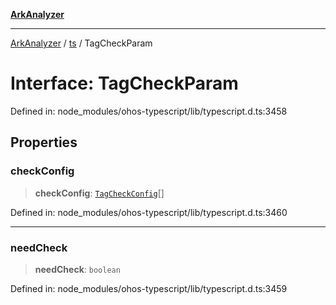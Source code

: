 [**ArkAnalyzer**](../../../../README.md)

***

[ArkAnalyzer](../../../../globals.md) / [ts](../README.md) / TagCheckParam

# Interface: TagCheckParam

Defined in: node\_modules/ohos-typescript/lib/typescript.d.ts:3458

## Properties

### checkConfig

> **checkConfig**: [`TagCheckConfig`](TagCheckConfig.md)[]

Defined in: node\_modules/ohos-typescript/lib/typescript.d.ts:3460

***

### needCheck

> **needCheck**: `boolean`

Defined in: node\_modules/ohos-typescript/lib/typescript.d.ts:3459
